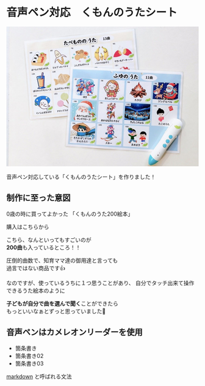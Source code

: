 # 音声ペン対応　くもんのうたシート  
![ダミー画像](../public/images/blogs/kumon.jpg)
  
音声ペン対応している「くもんのうたシート」を作りました！  
  
## 制作に至った意図  
  
0歳の時に買ってよかった
「くもんのうた200絵本」

購入はこちらから  
  
こちら、なんといってもすごいのが  
**200曲**も入っているところ！！  
  
圧倒的曲数で、知育ママ達の御用達と言っても  
過言ではない商品です👍
  
  
なのですが、使っているうちに１つ思うことがあり、 
自分でタッチ出来て操作できるうた絵本のように  
  
**子どもが自分で曲を選んで聞く**ことができたら  
もっといいなぁとずっと思っていました🥹  
  
## 音声ペンはカメレオンリーダーを使用

- 箇条書き
- 箇条書き02
- 箇条書き03

[markdown](https://growi.cloud/blog/738) と呼ばれる文法


